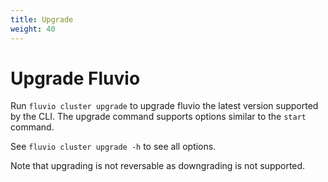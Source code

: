 ```yaml
---
title: Upgrade
weight: 40
---
```


# Upgrade Fluvio

Run `fluvio cluster upgrade` to upgrade fluvio the latest version supported by the CLI. The upgrade command supports options similar to the `start` command.

See `fluvio cluster upgrade -h` to see all options.


Note that upgrading is not reversable as downgrading is not supported.